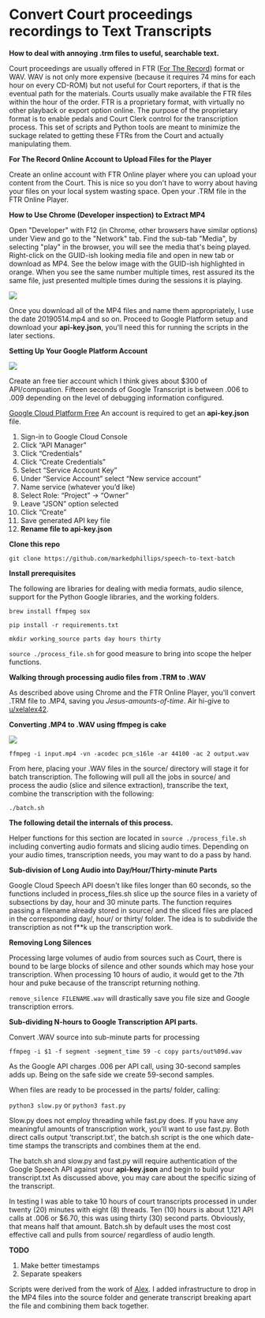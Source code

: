 # **Convert Court proceedings recordings to Text Transcripts**

**How to deal with annoying .trm files to useful, searchable text.**

Court proceedings are usually offered in FTR ([For The Record](https://www.fortherecord.com/)) format or WAV. WAV is not only more expensive (because it requires 74 mins for each hour on every CD-ROM) but not useful for Court reporters, if that is the eventual path for the materials. Courts usually make available the FTR files within the hour of the order. FTR is a proprietary format, with virtually no other playback or export option online. The purpose of the proprietary format is to enable pedals and Court Clerk control for the transcription process.  This set of scripts and Python tools are meant to minimize the suckage related to getting these FTRs from the Court and actually manipulating them.

**For The Record Online Account to Upload Files for the Player**

Create an online account with FTR Online player where you can upload your content from the Court.  This is nice so you don't have to worry about having your files on your local system wasting space. Open your .TRM file in the FTR Online Player. 

**How to Use Chrome (Developer inspection) to Extract MP4**

Open "Developer" with F12 (in Chrome, other browsers have similar options) under View and go to the "Network" tab.  Find the sub-tab "Media", by selecting "play" in the browser, you will see the media that's being played. Right-click on the GUID-ish looking media file and open in new tab or download as MP4.  See the below image with the GUID-ish highlighted in orange. When you see the same number multiple times, rest assured its the same file, just presented multiple times during the sessions it is playing. 

![](image/FTR_online_player_whole.jpg)

Once you download all of the MP4 files and name them appropriately, I use the date 20190514.mp4 and so on. Proceed to Google Platform setup and download your **api-key.json**, you'll need this for running the scripts in the later sections. 

**Setting Up Your Google Platform Account**

![](image/google_speech.jpg)

Create an free tier account which I think gives about $300 of API/compuation. Fifteen seconds of Google Transcript is between .006 to .009 depending on the level of debugging information configured. 

[Google Cloud Platform Free](https://cloud.google.com/free/) An account is required to get an **api-key.json** file.

1. Sign-in to Google Cloud Console
2. Click “API Manager”
3. Click “Credentials”
4. Click “Create Credentials”
5. Select “Service Account Key”
6. Under “Service Account” select “New service account”
7. Name service (whatever you’d like)
8. Select Role: “Project” -> “Owner”
9. Leave “JSON” option selected
10. Click “Create”
11. Save generated API key file
12. **Rename file to api-key.json**

**Clone this repo** 

`git clone https://github.com/markedphillips/speech-to-text-batch`

**Install prerequisites**

The following are libraries for dealing with media formats, audio silence, support for the Python Google libraries, and the working folders.

`brew install ffmpeg sox`

`pip install -r requirements.txt`

`mkdir working_source parts day hours thirty`

`source ./process_file.sh` for good measure to bring into scope the helper functions.

**Walking through processing audio files from .TRM to .WAV**

As described above using Chrome and the FTR Online Player, you'll convert .TRM file to .MP4, saving you *Jesus-amounts-of-time*. Air hi-give to [u/xelalex42](https://www.reddit.com/user/xelalex42/).  

**Converting .MP4 to .WAV using ffmpeg is cake**

![](image/convert_mp4_to_wav.jpg)

`ffmpeg -i input.mp4 -vn -acodec pcm_s16le -ar 44100 -ac 2 output.wav`

From here, placing your .WAV files in the source/ directory will stage it for batch transcription. The following will pull all the jobs in source/ and process the audio (slice and silence extraction), transcribe the text, combine the transcription with the following: 

`./batch.sh`



**The following detail the internals of this process.**

Helper functions for this section are located in
`source ./process_file.sh` including converting audio formats and slicing audio times.  Depending on your audio times, transcription needs, you may want to do a pass by hand.

**Sub-division of Long Audio into Day/Hour/Thirty-minute Parts**

Google Cloud Speech API doesn't like files longer than 60 seconds, so the functions included in process_files.sh slice up the source files in a variety of subsections by day, hour and 30 minute parts. The function requires passing a filename already stored in source/ and the sliced files are placed in the corresponding day/, hour/ or thirty/ folder. The idea is to subdivide the transcription as not f**k up the transcription work. 

**Removing Long Silences**

Processing large volumes of audio from sources such as Court, there is bound to be large blocks of silence and other sounds which may hose your transcription. When processing 10 hours of audio, it would get to the 7th hour and puke because of the transcript returning nothing. 

`remove_silence FILENAME.wav` will drastically save you file size and Google transcription errors.

**Sub-dividing N-hours to Google Transcription API parts.**

Convert .WAV source into sub-minute parts for processing

`ffmpeg -i $1 -f segment -segment_time 59 -c copy parts/out%09d.wav`

As the Google API charges .006 per API call, using 30-second samples adds up. Being on the safe side we create 59-second samples.

When files are ready to be processed in the parts/ folder, calling:

`python3 slow.py` or 
`python3 fast.py`

Slow.py does not employ threading while fast.py does. If you have any meaningful amounts of transcription work, you'll want to use fast.py. Both direct calls output 'transcript.txt', the batch.sh script is the one which date-time stamps the transcripts and combines them at the end. 

The batch.sh and slow.py and fast.py will require authentication of the Google Speech API against your **api-key.json** and begin to build your transcript.txt As discussed above, you may care about the specific sizing of the transcript.

In testing I was able to take 10 hours of court transcripts processed in under twenty (20) minutes with eight (8) threads. Ten (10) hours is about 1,121 API calls at .006 or $6.70, this was using thirty (30) second parts. Obviously, that means half that amount. Batch.sh by default uses the most cost effective call and pulls from source/ regardless of audio length.

**TODO**
1. Make better timestamps
2. Separate speakers

Scripts were derived from the work of [Alex](https://www.alexkras.com/). I added infrastructure to drop in the MP4 files into the source folder and generate transcript breaking apart the file and combining them back together.
